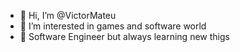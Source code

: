 - 👋 Hi, I’m @VictorMateu
- 👀 I’m interested in games and software world
- 🌱 Software Engineer but always learning new thigs

<!---
VictorMateu/VictorMateu is a ✨ special ✨ repository because its `README.md` (this file) appears on your GitHub profile.
You can click the Preview link to take a look at your changes.
--->
